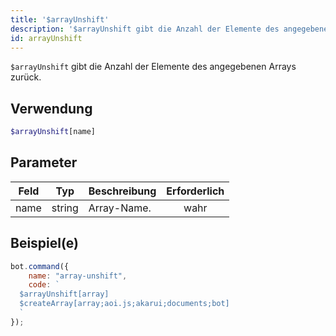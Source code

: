 ```yaml
---
title: '$arrayUnshift'
description: '$arrayUnshift gibt die Anzahl der Elemente des angegebenen Arrays zurück.'
id: arrayUnshift
---
```


`$arrayUnshift` gibt die Anzahl der Elemente des angegebenen Arrays zurück.

## Verwendung

```php
$arrayUnshift[name]
```

## Parameter

| Feld | Typ    | Beschreibung | Erforderlich |
| ---- | ------ | ------------ |:------------:|
| name | string | Array-Name.  |     wahr     |

## Beispiel(e)

```javascript
bot.command({
    name: "array-unshift",
    code: `
  $arrayUnshift[array]
  $createArray[array;aoi.js;akarui;documents;bot]
  `
});
```